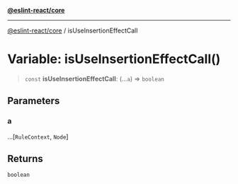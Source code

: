 [**@eslint-react/core**](../README.md)

***

[@eslint-react/core](../README.md) / isUseInsertionEffectCall

# Variable: isUseInsertionEffectCall()

> `const` **isUseInsertionEffectCall**: (...`a`) => `boolean`

## Parameters

### a

...\[`RuleContext`, `Node`\]

## Returns

`boolean`
